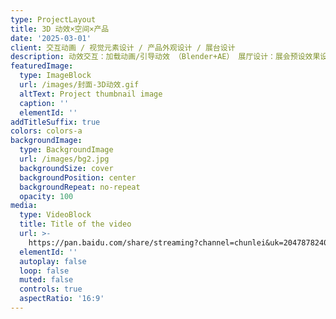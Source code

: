 ```yaml
---
type: ProjectLayout
title: 3D 动效×空间×产品
date: '2025-03-01'
client: 交互动画 / 视觉元素设计 / 产品外观设计 / 展台设计
description: 动效交互：加载动画/引导动效 （Blender+AE） 展厅设计：展会预设效果设计（对接搭建设计）产品外观：硬件外观设计（对接结构工程师）
featuredImage:
  type: ImageBlock
  url: /images/封面-3D动效.gif
  altText: Project thumbnail image
  caption: ''
  elementId: ''
addTitleSuffix: true
colors: colors-a
backgroundImage:
  type: BackgroundImage
  url: /images/bg2.jpg
  backgroundSize: cover
  backgroundPosition: center
  backgroundRepeat: no-repeat
  opacity: 100
media:
  type: VideoBlock
  title: Title of the video
  url: >-
    https://pan.baidu.com/share/streaming?channel=chunlei&uk=2047878240&fid=1001007629301720&sign=075220ad6cda6e15cf3dab2d67004545a953b68f&timestamp=1742359372&shareid=34372519024&type=M3U8_AUTO_1080&vip=2&jsToken=4F9DB404EF2F5E2331D76A6DB3A299A42C66087538E69B8BD3BEFF09167A37A625C9783D42E18E696A6EA6BF3077AA1C&isplayer=1&check_blue=1&adToken=
  elementId: ''
  autoplay: false
  loop: false
  muted: false
  controls: true
  aspectRatio: '16:9'
---
```

